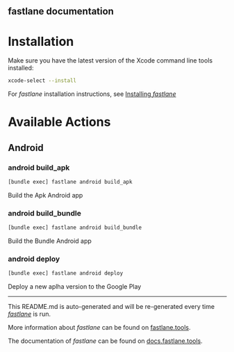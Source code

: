 fastlane documentation
----

# Installation

Make sure you have the latest version of the Xcode command line tools installed:

```sh
xcode-select --install
```

For _fastlane_ installation instructions, see [Installing _fastlane_](https://docs.fastlane.tools/#installing-fastlane)

# Available Actions

## Android

### android build_apk

```sh
[bundle exec] fastlane android build_apk
```

Build the Apk Android app

### android build_bundle

```sh
[bundle exec] fastlane android build_bundle
```

Build the Bundle Android app

### android deploy

```sh
[bundle exec] fastlane android deploy
```

Deploy a new aplha version to the Google Play

----

This README.md is auto-generated and will be re-generated every time [_fastlane_](https://fastlane.tools) is run.

More information about _fastlane_ can be found on [fastlane.tools](https://fastlane.tools).

The documentation of _fastlane_ can be found on [docs.fastlane.tools](https://docs.fastlane.tools).
